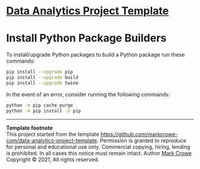 # [Data Analytics Project Template](./../../../)

# Install Python Package Builders
To install/upgrade Python packages to build a Python package run these commands:

```bash
pip install --upgrade pip
pip install --upgrade build
pip install --upgrade twine
```

In the event of an error, consider running the following commands:
```bash
python -m pip cache purge
python -m pip install -U pip
```

---
**Template footnote**  
This project started from the template <https://github.com/markcrowe-com/data-analytics-project-template>. Permission is granted to reproduce for personal and educational use only. Commercial copying, hiring, lending is prohibited. In all cases this notice must remain intact. Author [Mark Crowe](https://github.com/markcrowe-com/) Copyright &copy; 2021, All rights reserved.